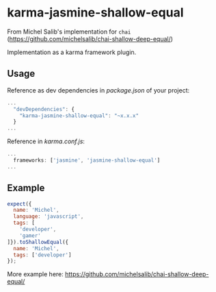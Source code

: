 # karma-jasmine-shallow-equal

From Michel Salib's implementation for `chai` (https://github.com/michelsalib/chai-shallow-deep-equal/)

Implementation as a karma framework plugin.

## Usage

Reference as dev dependencies in *package.json* of your project:

```js
...
  "devDependencies": {
    "karma-jasmine-shallow-equal": "~x.x.x"
  }
...
```

Reference in *karma.conf.js*:

```js
...
  frameworks: ['jasmine', 'jasmine-shallow-equal']
...
```

## Example

```js
expect({
  name: 'Michel',
  language: 'javascript',
  tags: [
    'developer',
    'gamer'
]}).toShallowEqual({
  name: 'Michel',
  tags: ['developer']
});
```

More example here: https://github.com/michelsalib/chai-shallow-deep-equal/
